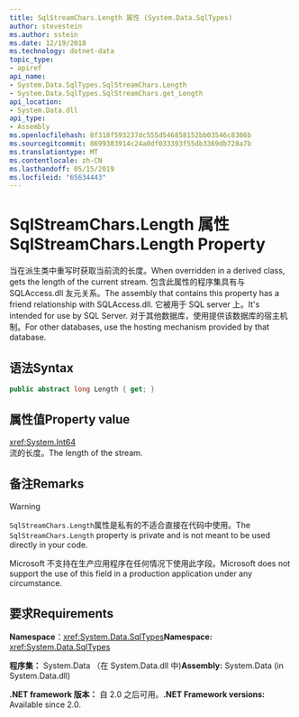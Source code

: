 ```yaml
---
title: SqlStreamChars.Length 属性 (System.Data.SqlTypes)
author: stevestein
ms.author: sstein
ms.date: 12/19/2018
ms.technology: dotnet-data
topic_type:
- apiref
api_name:
- System.Data.SqlTypes.SqlStreamChars.Length
- System.Data.SqlTypes.SqlStreamChars.get_Length
api_location:
- System.Data.dll
api_type:
- Assembly
ms.openlocfilehash: 8f318f593237dc555d546858152bb03546c8306b
ms.sourcegitcommit: 8699383914c24a0df033393f55db3369db728a7b
ms.translationtype: MT
ms.contentlocale: zh-CN
ms.lasthandoff: 05/15/2019
ms.locfileid: "65634443"
---
```

# <a name="sqlstreamcharslength-property"></a><span data-ttu-id="50183-102">SqlStreamChars.Length 属性</span><span class="sxs-lookup"><span data-stu-id="50183-102">SqlStreamChars.Length Property</span></span>

<span data-ttu-id="50183-103">当在派生类中重写时获取当前流的长度。</span><span class="sxs-lookup"><span data-stu-id="50183-103">When overridden in a derived class, gets the length of the current stream.</span></span> <span data-ttu-id="50183-104">包含此属性的程序集具有与 SQLAccess.dll 友元关系。</span><span class="sxs-lookup"><span data-stu-id="50183-104">The assembly that contains this property has a friend relationship with SQLAccess.dll.</span></span> <span data-ttu-id="50183-105">它被用于 SQL server 上。</span><span class="sxs-lookup"><span data-stu-id="50183-105">It's intended for use by SQL Server.</span></span> <span data-ttu-id="50183-106">对于其他数据库，使用提供该数据库的宿主机制。</span><span class="sxs-lookup"><span data-stu-id="50183-106">For other databases, use the hosting mechanism provided by that database.</span></span>

## <a name="syntax"></a><span data-ttu-id="50183-107">语法</span><span class="sxs-lookup"><span data-stu-id="50183-107">Syntax</span></span>

```csharp
public abstract long Length { get; }
```

## <a name="property-value"></a><span data-ttu-id="50183-108">属性值</span><span class="sxs-lookup"><span data-stu-id="50183-108">Property value</span></span>

<xref:System.Int64>\
<span data-ttu-id="50183-109">流的长度。</span><span class="sxs-lookup"><span data-stu-id="50183-109">The length of the stream.</span></span>

## <a name="remarks"></a><span data-ttu-id="50183-110">备注</span><span class="sxs-lookup"><span data-stu-id="50183-110">Remarks</span></span>

> [!WARNING]
> <span data-ttu-id="50183-111">`SqlStreamChars.Length`属性是私有的不适合直接在代码中使用。</span><span class="sxs-lookup"><span data-stu-id="50183-111">The `SqlStreamChars.Length` property is private and is not meant to be used directly in your code.</span></span>
>
> <span data-ttu-id="50183-112">Microsoft 不支持在生产应用程序在任何情况下使用此字段。</span><span class="sxs-lookup"><span data-stu-id="50183-112">Microsoft does not support the use of this field in a production application under any circumstance.</span></span>

## <a name="requirements"></a><span data-ttu-id="50183-113">要求</span><span class="sxs-lookup"><span data-stu-id="50183-113">Requirements</span></span>

<span data-ttu-id="50183-114">**Namespace**：<xref:System.Data.SqlTypes></span><span class="sxs-lookup"><span data-stu-id="50183-114">**Namespace:** <xref:System.Data.SqlTypes></span></span>

<span data-ttu-id="50183-115">**程序集：** System.Data （在 System.Data.dll 中)</span><span class="sxs-lookup"><span data-stu-id="50183-115">**Assembly:** System.Data (in System.Data.dll)</span></span>

<span data-ttu-id="50183-116">**.NET framework 版本：** 自 2.0 之后可用。</span><span class="sxs-lookup"><span data-stu-id="50183-116">**.NET Framework versions:** Available since 2.0.</span></span>

